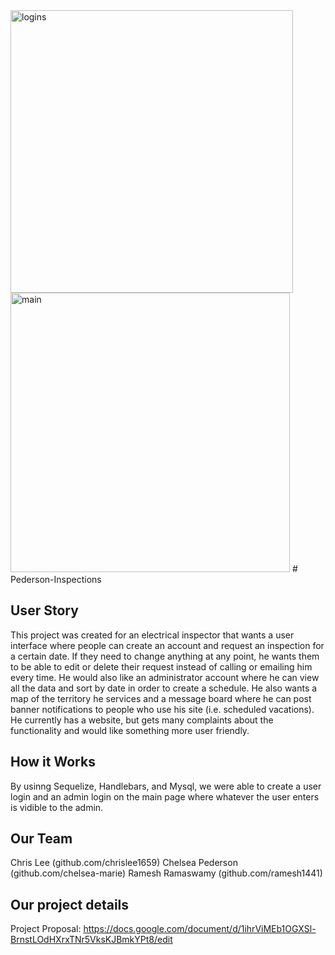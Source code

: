 <img width="452" alt="logins" src="https://user-images.githubusercontent.com/116038369/228985619-27f04ec7-c7d1-4153-a38e-907a45a7c2de.png">
<img width="447" alt="main" src="https://user-images.githubusercontent.com/116038369/228985622-4458f54d-82fc-4eee-b7eb-6aae9cd35320.png">
# Pederson-Inspections

## User Story

This project was created for an electrical inspector that wants a user interface where people can create an account and request an inspection for a certain date. If they need to change anything at any point, he wants them to be able to edit or delete their request instead of calling or emailing him every time. He would also like an administrator account where he can view all the data and sort by date in order to create a schedule. He also wants a map of the territory he services and a message board where he can post banner notifications to people who use his site (i.e. scheduled vacations). He currently has a website, but gets many complaints about the functionality and would like something more user friendly.

## How it Works

By usinng Sequelize, Handlebars, and Mysql, we were able to create a user login and an admin login on the main page where whatever the user enters is vidible to the admin.


## Our Team

Chris Lee (github.com/chrislee1659)
Chelsea Pederson (github.com/chelsea-marie) 
Ramesh Ramaswamy (github.com/ramesh1441)

## Our project details

Project Proposal: https://docs.google.com/document/d/1ihrViMEb1OGXSl-BrnstLOdHXrxTNr5VksKJBmkYPt8/edit



